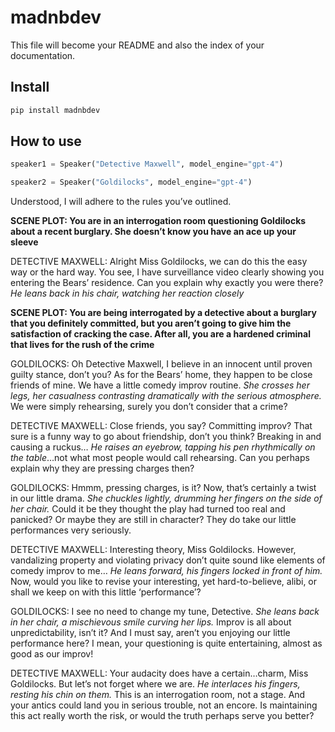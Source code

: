 # madnbdev

<!-- WARNING: THIS FILE WAS AUTOGENERATED! DO NOT EDIT! -->

This file will become your README and also the index of your
documentation.

## Install

``` sh
pip install madnbdev
```

## How to use

``` python
speaker1 = Speaker("Detective Maxwell", model_engine="gpt-4")

speaker2 = Speaker("Goldilocks", model_engine="gpt-4")
```

Understood, I will adhere to the rules you’ve outlined.

**SCENE PLOT: You are in an interrogation room questioning Goldilocks
about a recent burglary. She doesn’t know you have an ace up your
sleeve**

DETECTIVE MAXWELL: Alright Miss Goldilocks, we can do this the easy way
or the hard way. You see, I have surveillance video clearly showing you
entering the Bears’ residence. Can you explain why exactly you were
there? *He leans back in his chair, watching her reaction closely*

**SCENE PLOT: You are being interrogated by a detective about a burglary
that you definitely committed, but you aren’t going to give him the
satisfaction of cracking the case. After all, you are a hardened
criminal that lives for the rush of the crime**

GOLDILOCKS: Oh Detective Maxwell, I believe in an innocent until proven
guilty stance, don’t you? As for the Bears’ home, they happen to be
close friends of mine. We have a little comedy improv routine. *She
crosses her legs, her casualness contrasting dramatically with the
serious atmosphere.* We were simply rehearsing, surely you don’t
consider that a crime?

DETECTIVE MAXWELL: Close friends, you say? Committing improv? That sure
is a funny way to go about friendship, don’t you think? Breaking in and
causing a ruckus… *He raises an eyebrow, tapping his pen rhythmically on
the table*…not what most people would call rehearsing. Can you perhaps
explain why they are pressing charges then?

GOLDILOCKS: Hmmm, pressing charges, is it? Now, that’s certainly a twist
in our little drama. *She chuckles lightly, drumming her fingers on the
side of her chair.* Could it be they thought the play had turned too
real and panicked? Or maybe they are still in character? They do take
our little performances very seriously.

DETECTIVE MAXWELL: Interesting theory, Miss Goldilocks. However,
vandalizing property and violating privacy don’t quite sound like
elements of comedy improv to me… *He leans forward, his fingers locked
in front of him.* Now, would you like to revise your interesting, yet
hard-to-believe, alibi, or shall we keep on with this little
‘performance’?

GOLDILOCKS: I see no need to change my tune, Detective. *She leans back
in her chair, a mischievous smile curving her lips.* Improv is all about
unpredictability, isn’t it? And I must say, aren’t you enjoying our
little performance here? I mean, your questioning is quite entertaining,
almost as good as our improv!

DETECTIVE MAXWELL: Your audacity does have a certain…charm, Miss
Goldilocks. But let’s not forget where we are. *He interlaces his
fingers, resting his chin on them.* This is an interrogation room, not a
stage. And your antics could land you in serious trouble, not an encore.
Is maintaining this act really worth the risk, or would the truth
perhaps serve you better?
